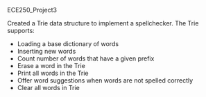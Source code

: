 ECE250_Project3

Created a Trie data structure to implement a spellchecker. 
The Trie supports:
- Loading a base dictionary of words
- Inserting new words
- Count number of words that have a given prefix
- Erase a word in the Trie
- Print all words in the Trie
- Offer word suggestions when words are not spelled correctly
- Clear all words in Trie
